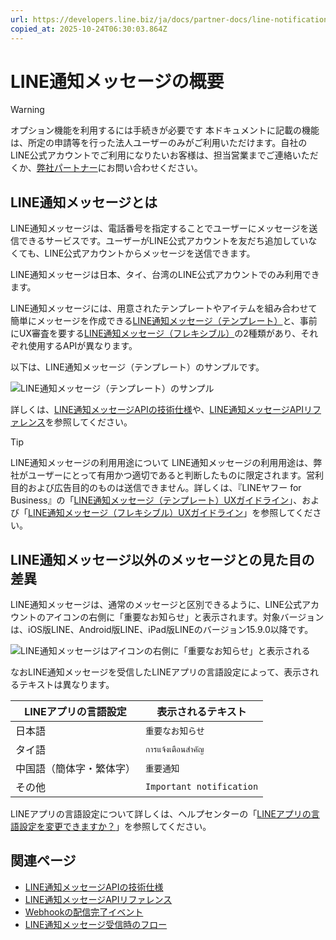 ```yaml
---
url: https://developers.line.biz/ja/docs/partner-docs/line-notification-messages/overview/
copied_at: 2025-10-24T06:30:03.864Z
---
```

# LINE通知メッセージの概要

> [!WARNING]
> オプション機能を利用するには手続きが必要です
> 本ドキュメントに記載の機能は、所定の申請等を行った法人ユーザーのみがご利用いただけます。自社のLINE公式アカウントでご利用になりたいお客様は、担当営業までご連絡いただくか、[弊社パートナー](https://www.lycbiz.com/jp/partner/sales/)にお問い合わせください。

## LINE通知メッセージとは

LINE通知メッセージは、電話番号を指定することでユーザーにメッセージを送信できるサービスです。ユーザーがLINE公式アカウントを友だち追加していなくても、LINE公式アカウントからメッセージを送信できます。

LINE通知メッセージは日本、タイ、台湾のLINE公式アカウントでのみ利用できます。

LINE通知メッセージには、用意されたテンプレートやアイテムを組み合わせて簡単にメッセージを作成できる[LINE通知メッセージ（テンプレート）](https://developers.line.biz/ja/docs/partner-docs/line-notification-messages/template/)と、事前にUX審査を要する[LINE通知メッセージ（フレキシブル）](https://developers.line.biz/ja/reference/line-notification-messages/#flexible)の2種類があり、それぞれ使用するAPIが異なります。

以下は、LINE通知メッセージ（テンプレート）のサンプルです。

![LINE通知メッセージ（テンプレート）のサンプル](https://developers.line.biz/media/line-notification-message/line-notification-messages-sample-ja.png)

詳しくは、[LINE通知メッセージAPIの技術仕様](https://developers.line.biz/ja/docs/partner-docs/line-notification-messages/technical-specs/)や、[LINE通知メッセージAPIリファレンス](https://developers.line.biz/ja/reference/line-notification-messages/)を参照してください。

> [!TIP]
> LINE通知メッセージの利用用途について
> LINE通知メッセージの利用用途は、弊社がユーザーにとって有⽤かつ適切であると判断したものに限定されます。営利⽬的および広告⽬的のものは送信できません。詳しくは、『LINEヤフー for Business』の「[LINE通知メッセージ（テンプレート）UXガイドライン](https://www.lycbiz.com/sites/default/files/media/jp/download/LINE_Official_Notification_Template_UXGuideline.pdf)」、および「[LINE通知メッセージ（フレキシブル）UXガイドライン](https://www.lycbiz.com/sites/default/files/media/jp/download/LINE%E9%80%9A%E7%9F%A5%E3%83%A1%E3%83%83%E3%82%BB%E3%83%BC%E3%82%B8UX%E3%82%AC%E3%82%A4%E3%83%89%E3%83%A9%E3%82%A4%E3%83%B3.pdf)」を参照してください。

## LINE通知メッセージ以外のメッセージとの見た目の差異

LINE通知メッセージは、通常のメッセージと区別できるように、LINE公式アカウントのアイコンの右側に「重要なお知らせ」と表示されます。対象バージョンは、iOS版LINE、Android版LINE、iPad版LINEのバージョン15.9.0以降です。

![LINE通知メッセージはアイコンの右側に「重要なお知らせ」と表示される](https://developers.line.biz/media/line-notification-message/notification-messages-important-ja.jpg)

なおLINE通知メッセージを受信したLINEアプリの言語設定によって、表示されるテキストは異なります。

| LINEアプリの言語設定 | 表示されるテキスト |
| --- | --- |
| 日本語 | `重要なお知らせ` |
| タイ語 | `การแจ้งเตือนสำคัญ` |
| 中国語（簡体字・繁体字） | `重要通知` |
| その他 | `Important notification` |

LINEアプリの言語設定について詳しくは、ヘルプセンターの「[LINEアプリの言語設定を変更できますか？](https://help.line.me/line/?contentId=20007465&lang=ja)」を参照してください。

## 関連ページ

*   [LINE通知メッセージAPIの技術仕様](https://developers.line.biz/ja/docs/partner-docs/line-notification-messages/technical-specs/)
*   [LINE通知メッセージAPIリファレンス](https://developers.line.biz/ja/reference/line-notification-messages/)
*   [Webhookの配信完了イベント](https://developers.line.biz/ja/docs/partner-docs/line-notification-messages/message-sending-complete-webhook-event/)
*   [LINE通知メッセージ受信時のフロー](https://developers.line.biz/ja/docs/partner-docs/line-notification-messages/flow-when-receiving-message/)
